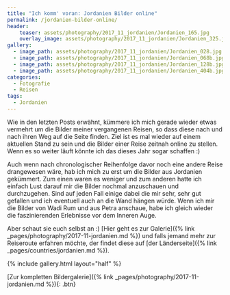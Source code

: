 ```yaml
---
title: "Ich komm' voran: Jordanien Bilder online"
permalink: /jordanien-bilder-online/
header:
    teaser: assets/photography/2017_11_jordanien/Jordanien_165.jpg
    overlay_image: assets/photography/2017_11_jordanien/Jordanien_325.jpg
gallery:
  - image_path: assets/photography/2017_11_jordanien/Jordanien_028.jpg
  - image_path: assets/photography/2017_11_jordanien/Jordanien_068b.jpg
  - image_path: assets/photography/2017_11_jordanien/Jordanien_128b.jpg
  - image_path: assets/photography/2017_11_jordanien/Jordanien_404b.jpg
categories:
  - Fotografie
  - Reisen
tags:
  - Jordanien 
---
```


Wie in den letzten Posts erwähnt, kümmere ich mich gerade wieder etwas vermehrt um die Bilder meiner vergangenen Reisen, 
so dass diese nach und nach ihren Weg auf die Seite finden. Ziel ist es mal wieder auf einem aktuellen Stand zu sein 
und die Bilder einer Reise zeitnah online zu stellen. Wenn es so weiter läuft könnte ich das dieses Jahr sogar schaffen :)

Auch wenn nach chronologischer Reihenfolge davor noch eine andere Reise drangewesen wäre, 
hab ich mich zu erst um die Bilder aus Jordanien gekümmert. Zum einen waren es weniger und zum anderen hatte 
ich einfach Lust darauf mir die Bilder nochmal anzuschauen und durchzugehen. 
Sind auf jeden Fall einige dabei die mir sehr, sehr gut gefallen und ich eventuell auch an die Wand hängen würde. 
Wenn ich mir die Bilder von Wadi Rum und aus Petra anschaue, habe ich gleich wieder die faszinierenden Erlebnisse vor dem Inneren Auge. 

Aber schaut sie euch selbst an :) [Hier geht es zur Galerie]({% link _pages/photography/2017-11-jordanien.md %}) und falls jemand mehr zur Reiseroute erfahren möchte, 
der findet diese auf [der Länderseite]({% link _pages/countries/jordanien.md %}).

{% include gallery.html layout="half" %}

[Zur kompletten Bildergalerie]({% link _pages/photography/2017-11-jordanien.md %}){: .btn}